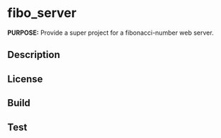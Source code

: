 # fibo_server

**PURPOSE:** Provide a super project for a fibonacci-number web server.

## Description


## License


## Build


## Test

